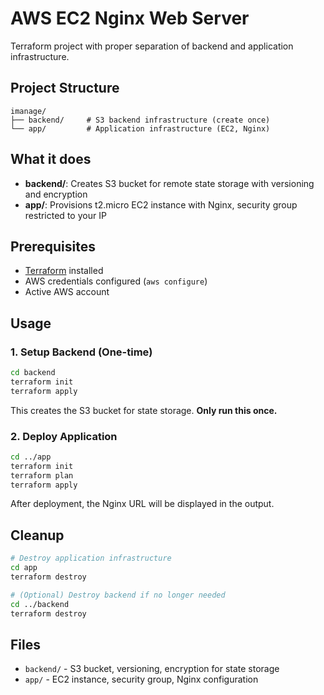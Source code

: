 # AWS EC2 Nginx Web Server

Terraform project with proper separation of backend and application infrastructure.

## Project Structure

```
imanage/
├── backend/     # S3 backend infrastructure (create once)
└── app/         # Application infrastructure (EC2, Nginx)
```

## What it does

- **backend/**: Creates S3 bucket for remote state storage with versioning and encryption
- **app/**: Provisions t2.micro EC2 instance with Nginx, security group restricted to your IP

## Prerequisites

- [Terraform](https://www.terraform.io/downloads.html) installed
- AWS credentials configured (`aws configure`)
- Active AWS account

## Usage

### 1. Setup Backend (One-time)

```bash
cd backend
terraform init
terraform apply
```

This creates the S3 bucket for state storage. **Only run this once.**

### 2. Deploy Application

```bash
cd ../app
terraform init
terraform plan
terraform apply
```

After deployment, the Nginx URL will be displayed in the output.

## Cleanup

```bash
# Destroy application infrastructure
cd app
terraform destroy

# (Optional) Destroy backend if no longer needed
cd ../backend
terraform destroy
```

## Files

- `backend/` - S3 bucket, versioning, encryption for state storage
- `app/` - EC2 instance, security group, Nginx configuration
